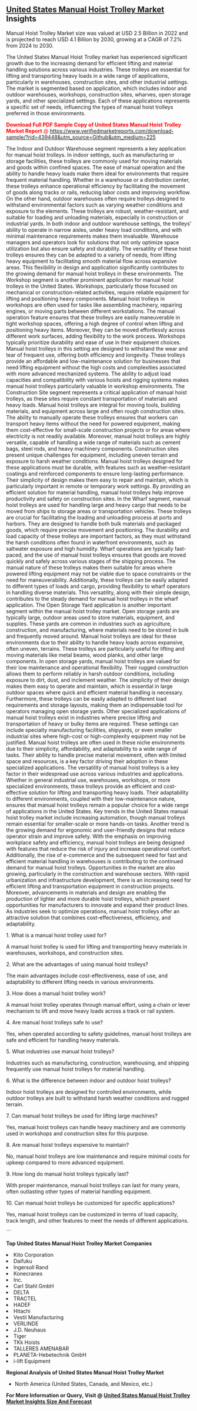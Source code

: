 <h2><a href="https://www.verifiedmarketreports.com/download-sample/?rid=439448&amp;utm_source=Github&amp;utm_medium=225" target="_blank">United States Manual Hoist Trolley Market</a> Insights</h2><p>Manual Hoist Trolley Market size was valued at USD 2.5 Billion in 2022 and is projected to reach USD 4.1 Billion by 2030, growing at a CAGR of 7.2% from 2024 to 2030.</p><p> <p>The United States Manual Hoist Trolley market has experienced significant growth due to the increasing demand for efficient lifting and material handling solutions across various industries. These trolleys are essential for lifting and transporting heavy loads in a wide range of applications, particularly in warehouses, construction sites, and other industrial settings. The market is segmented based on application, which includes indoor and outdoor warehouses, workshops, construction sites, wharves, open storage yards, and other specialized settings. Each of these applications represents a specific set of needs, influencing the types of manual hoist trolleys preferred in those environments. <p><span class=""><span style="color: #ff0000;"><strong>Download Full PDF Sample Copy of United States Manual Hoist Trolley Market Report</strong> @ </span><a href="https://www.verifiedmarketreports.com/download-sample/?rid=439448&amp;utm_source=Github&amp;utm_medium=225" target="_blank">https://www.verifiedmarketreports.com/download-sample/?rid=439448&amp;utm_source=Github&amp;utm_medium=225</a></span></p> The Indoor and Outdoor Warehouse segment represents a key application for manual hoist trolleys. In indoor settings, such as manufacturing or storage facilities, these trolleys are commonly used for moving materials and goods within confined spaces. The ease of manual operation and the ability to handle heavy loads make them ideal for environments that require frequent material handling. Whether in a warehouse or a distribution center, these trolleys enhance operational efficiency by facilitating the movement of goods along tracks or rails, reducing labor costs and improving workflow. On the other hand, outdoor warehouses often require trolleys designed to withstand environmental factors such as varying weather conditions and exposure to the elements. These trolleys are robust, weather-resistant, and suitable for loading and unloading materials, especially in construction or industrial yards. In both indoor and outdoor warehouse settings, the trolleys' ability to operate in narrow aisles, under heavy load conditions, and with minimal maintenance requirements makes them invaluable. Warehouse managers and operators look for solutions that not only optimize space utilization but also ensure safety and durability. The versatility of these hoist trolleys ensures they can be adapted to a variety of needs, from lifting heavy equipment to facilitating smooth material flow across expansive areas. This flexibility in design and application significantly contributes to the growing demand for manual hoist trolleys in these environments. The Workshop segment is another prominent application for manual hoist trolleys in the United States. Workshops, particularly those focused on mechanical or construction-related activities, require reliable equipment for lifting and positioning heavy components. Manual hoist trolleys in workshops are often used for tasks like assembling machinery, repairing engines, or moving parts between different workstations. The manual operation feature ensures that these trolleys are easily maneuverable in tight workshop spaces, offering a high degree of control when lifting and positioning heavy items. Moreover, they can be moved effortlessly across different work surfaces, adding flexibility to the work process. Workshops typically prioritize durability and ease of use in their equipment choices. Manual hoist trolleys in this setting are designed to withstand the wear and tear of frequent use, offering both efficiency and longevity. These trolleys provide an affordable and low-maintenance solution for businesses that need lifting equipment without the high costs and complexities associated with more advanced mechanized systems. The ability to adjust load capacities and compatibility with various hoists and rigging systems makes manual hoist trolleys particularly valuable in workshop environments. The Construction Site segment represents a critical application of manual hoist trolleys, as these sites require constant transportation of materials and heavy loads. Manual hoist trolleys are integral for moving tools, building materials, and equipment across large and often rough construction sites. The ability to manually operate these trolleys ensures that workers can transport heavy items without the need for powered equipment, making them cost-effective for small-scale construction projects or for areas where electricity is not readily available. Moreover, manual hoist trolleys are highly versatile, capable of handling a wide range of materials such as cement bags, steel rods, and heavy machinery components. Construction sites present unique challenges for equipment, including uneven terrain and exposure to harsh weather conditions. Manual hoist trolleys designed for these applications must be durable, with features such as weather-resistant coatings and reinforced components to ensure long-lasting performance. Their simplicity of design makes them easy to repair and maintain, which is particularly important in remote or temporary work settings. By providing an efficient solution for material handling, manual hoist trolleys help improve productivity and safety on construction sites. In the Wharf segment, manual hoist trolleys are used for handling large and heavy cargo that needs to be moved from ships to storage areas or transportation vehicles. These trolleys are crucial for facilitating the loading and unloading process at ports and harbors. They are designed to handle both bulk materials and packaged goods, which require precise movement and positioning. The durability and load capacity of these trolleys are important factors, as they must withstand the harsh conditions often found in waterfront environments, such as saltwater exposure and high humidity. Wharf operations are typically fast-paced, and the use of manual hoist trolleys ensures that goods are moved quickly and safely across various stages of the shipping process. The manual nature of these trolleys makes them suitable for areas where powered lifting equipment may not be viable due to space constraints or the need for maneuverability. Additionally, these trolleys can be easily adapted to different types of loads and cargo, providing flexibility to wharf operators in handling diverse materials. This versatility, along with their simple design, contributes to the steady demand for manual hoist trolleys in the wharf application. The Open Storage Yard application is another important segment within the manual hoist trolley market. Open storage yards are typically large, outdoor areas used to store materials, equipment, and supplies. These yards are common in industries such as agriculture, construction, and manufacturing, where materials need to be stored in bulk and frequently moved around. Manual hoist trolleys are ideal for these environments due to their ability to handle heavy loads across expansive, often uneven, terrains. These trolleys are particularly useful for lifting and moving materials like metal beams, wood planks, and other large components. In open storage yards, manual hoist trolleys are valued for their low maintenance and operational flexibility. Their rugged construction allows them to perform reliably in harsh outdoor conditions, including exposure to dirt, dust, and inclement weather. The simplicity of their design makes them easy to operate and maintain, which is essential in large outdoor spaces where quick and efficient material handling is necessary. Furthermore, these trolleys can be easily adapted to different load requirements and storage layouts, making them an indispensable tool for operators managing open storage yards. Other specialized applications of manual hoist trolleys exist in industries where precise lifting and transportation of heavy or bulky items are required. These settings can include specialty manufacturing facilities, shipyards, or even smaller industrial sites where high-cost or high-complexity equipment may not be justified. Manual hoist trolleys are often used in these niche environments due to their simplicity, affordability, and adaptability to a wide range of tasks. Their ability to handle precise material movement, often with limited space and resources, is a key factor driving their adoption in these specialized applications. The versatility of manual hoist trolleys is a key factor in their widespread use across various industries and applications. Whether in general industrial use, warehouses, workshops, or more specialized environments, these trolleys provide an efficient and cost-effective solution for lifting and transporting heavy loads. Their adaptability to different environments, coupled with their low-maintenance nature, ensures that manual hoist trolleys remain a popular choice for a wide range of applications in the United States. Key trends in the United States manual hoist trolley market include increasing automation, though manual trolleys remain essential for smaller-scale or more hands-on tasks. Another trend is the growing demand for ergonomic and user-friendly designs that reduce operator strain and improve safety. With the emphasis on improving workplace safety and efficiency, manual hoist trolleys are being designed with features that reduce the risk of injury and increase operational comfort. Additionally, the rise of e-commerce and the subsequent need for fast and efficient material handling in warehouses is contributing to the continued demand for manual hoist trolleys. Opportunities in the market are also growing, particularly in the construction and warehouse sectors. With rapid urbanization and infrastructure development, there is an increasing need for efficient lifting and transportation equipment in construction projects. Moreover, advancements in materials and design are enabling the production of lighter and more durable hoist trolleys, which present opportunities for manufacturers to innovate and expand their product lines. As industries seek to optimize operations, manual hoist trolleys offer an attractive solution that combines cost-effectiveness, efficiency, and adaptability. <p>1. What is a manual hoist trolley used for?</p> <p>A manual hoist trolley is used for lifting and transporting heavy materials in warehouses, workshops, and construction sites.</p> <p>2. What are the advantages of using manual hoist trolleys?</p> <p>The main advantages include cost-effectiveness, ease of use, and adaptability to different lifting needs in various environments.</p> <p>3. How does a manual hoist trolley work?</p> <p>A manual hoist trolley operates through manual effort, using a chain or lever mechanism to lift and move heavy loads across a track or rail system.</p> <p>4. Are manual hoist trolleys safe to use?</p> <p>Yes, when operated according to safety guidelines, manual hoist trolleys are safe and efficient for handling heavy materials.</p> <p>5. What industries use manual hoist trolleys?</p> <p>Industries such as manufacturing, construction, warehousing, and shipping frequently use manual hoist trolleys for material handling.</p> <p>6. What is the difference between indoor and outdoor hoist trolleys?</p> <p>Indoor hoist trolleys are designed for controlled environments, while outdoor trolleys are built to withstand harsh weather conditions and rugged terrain.</p> <p>7. Can manual hoist trolleys be used for lifting large machines?</p> <p>Yes, manual hoist trolleys can handle heavy machinery and are commonly used in workshops and construction sites for this purpose.</p> <p>8. Are manual hoist trolleys expensive to maintain?</p> <p>No, manual hoist trolleys are low maintenance and require minimal costs for upkeep compared to more advanced equipment.</p> <p>9. How long do manual hoist trolleys typically last?</p> <p>With proper maintenance, manual hoist trolleys can last for many years, often outlasting other types of material handling equipment.</p> <p>10. Can manual hoist trolleys be customized for specific applications?</p> <p>Yes, manual hoist trolleys can be customized in terms of load capacity, track length, and other features to meet the needs of different applications.</p> ```</p><p><strong>Top United States Manual Hoist Trolley Market Companies</strong></p><div data-test-id=""><p><li>Kito Corporation</li><li> Daifuku</li><li> Ingersoll Rand</li><li> Konecranes</li><li> Inc.</li><li> Carl Stahl GmbH</li><li> DELTA</li><li> TRACTEL</li><li> HADEF</li><li> Hitachi</li><li> Vestil Manufacturing</li><li> VERLINDE</li><li> J.D. Neuhaus</li><li> Tiger</li><li> TKk Hoists</li><li> TALLERES AMENABAR</li><li> PLANETA-Hebetechnik GmbH</li><li> i-lift Equipment</li></p><div><strong>Regional Analysis of&nbsp;United States Manual Hoist Trolley Market</strong></div><ul><li dir="ltr"><p dir="ltr">North America&nbsp;(United States, Canada, and Mexico, etc.)</p></li></ul><p><strong>For More Information or Query, Visit @&nbsp;</strong><strong><a href="https://www.verifiedmarketreports.com/product/manual-hoist-trolley-market/?utm_source=Github&amp;utm_medium=225" target="_blank">United States Manual Hoist Trolley Market Insights Size And Forecast</a></strong></p></div>
